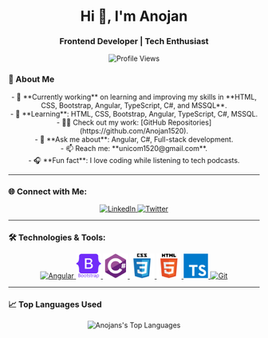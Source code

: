 <h1 align="center">Hi 👋, I'm Anojan</h1>
<h3 align="center">Frontend Developer | Tech Enthusiast</h3>

<p align="center">
  <img src="https://img.shields.io/badge/Profile%20views-84-blue?style=flat&logo=github" alt="Profile Views" />
</p>



### 🚀 About Me
<p align="center">
  - 🔭 **Currently working** on learning and improving my skills in **HTML, CSS, Bootstrap, Angular, TypeScript, C#, and MSSQL**.<br>
  - 🌱 **Learning**: HTML, CSS, Bootstrap, Angular, TypeScript, C#, MSSQL.<br>
  - 👨‍💻 Check out my work: [GitHub Repositories](https://github.com/Anojan1520).<br>
  - 💬 **Ask me about**: Angular, C#, Full-stack development.<br>
  - 📫 Reach me: **unicom1520@gmail.com**.<br>
  - 🎧 **Fun fact**: I love coding while listening to tech podcasts.
</p>


---

### 🌐 Connect with Me:
<p align="center">
  <a href="https://www.linkedin.com/in/anojan/" target="_blank">
    <img src="https://img.shields.io/badge/LinkedIn-@Anojans-blue?style=for-the-badge&logo=linkedin" alt="LinkedIn"/>
  </a>
  <a href="https://twitter.com/anojan1520" target="_blank">
    <img src="https://img.shields.io/badge/Twitter-@anojan1520-blue?style=for-the-badge&logo=twitter" alt="Twitter"/>
  </a>
</p>

---

### 🛠 Technologies & Tools:
<p align="center">
  <a href="https://angular.io" target="_blank" rel="noreferrer">
    <img src="https://angular.io/assets/images/logos/angular/angular.svg" alt="Angular" width="50" height="50"/>
  </a>
  <a href="https://getbootstrap.com" target="_blank" rel="noreferrer">
    <img src="https://raw.githubusercontent.com/devicons/devicon/master/icons/bootstrap/bootstrap-plain-wordmark.svg" alt="Bootstrap" width="50" height="50"/>
  </a>
  <a href="https://www.w3schools.com/cs/" target="_blank" rel="noreferrer">
    <img src="https://raw.githubusercontent.com/devicons/devicon/master/icons/csharp/csharp-original.svg" alt="C#" width="50" height="50"/>
  </a>
  <a href="https://www.w3schools.com/css/" target="_blank" rel="noreferrer">
    <img src="https://raw.githubusercontent.com/devicons/devicon/master/icons/css3/css3-original-wordmark.svg" alt="CSS3" width="50" height="50"/>
  </a>
  <a href="https://www.w3.org/html/" target="_blank" rel="noreferrer">
    <img src="https://raw.githubusercontent.com/devicons/devicon/master/icons/html5/html5-original-wordmark.svg" alt="HTML5" width="50" height="50"/>
  </a>
  <a href="https://www.typescriptlang.org/" target="_blank" rel="noreferrer">
    <img src="https://raw.githubusercontent.com/devicons/devicon/master/icons/typescript/typescript-original.svg" alt="TypeScript" width="50" height="50"/>
  </a>
  <a href="https://git-scm.com/" target="_blank" rel="noreferrer">
    <img src="https://www.vectorlogo.zone/logos/git-scm/git-scm-icon.svg" alt="Git" width="50" height="50"/>
  </a>
</p>

---

<!-- GitHub Stats Card -->
### 📈 Top Languages Used

<p align="center">
  <img src="https://github-readme-stats.vercel.app/api/top-langs/?username=anojan1520&layout=compact&theme=radical" alt="Anojans's Top Languages"/>
</p>

